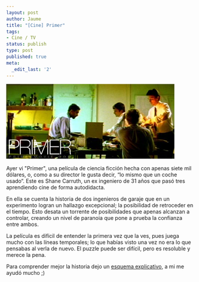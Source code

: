 ```yaml
---
layout: post
author: Jaume
title: "[Cine] Primer"
tags:
- Cine / TV
status: publish
type: post
published: true
meta:
  _edit_last: '2'
---
```

<img src="../images_posts/primer.jpg" alt="primer" class="center noborder"/>

Ayer vi "Primer", una película de ciencia ficción hecha con apenas siete mil dólares, o, como a su director le gusta decir, &#8220;lo mismo que un coche usado&#8220;. Este es Shane Carruth, un ex ingeniero de 31 años que pasó tres aprendiendo cine de forma autodidacta.

En ella se cuenta la historia de dos ingenieros de garaje que en un experimento logran un hallazgo excepcional; la posibilidad de retroceder en el tiempo. Esto desata un torrente de posibilidades que apenas alcanzan a controlar, creando un nivel de paranoia que pone a prueba la confianza entre ambos.

La película es difícil de entender la primera vez que la ves, pues juega mucho con las líneas temporales; lo que habías visto una vez no era lo que pensabas al verla de nuevo. El puzzle puede ser difícil, pero es resoluble y merece la pena.

Para comprender mejor la historia dejo un <a href="https://i.kinja-img.com/gawker-media/image/upload/18lpv57ax4f5cjpg.JPG">esquema explicativo</a>, a mi me ayudó mucho ;) 
